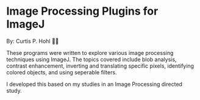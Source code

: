 # Image Processing Plugins for ImageJ

By: Curtis P. Hohl 👨‍💻

These programs were written to explore various image processing techniques using ImageJ. The topics covered include blob analysis, contrast enhancement, inverting and translating specific pixels, identifying colored objects, and using seperable filters.

I developed this based on my studies in an Image Processing directed study.

